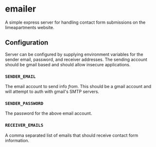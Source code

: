 # emailer

A simple express server for handling contact form submissions on the limeapartments website.

## Configuration

Server can be configured by supplying environment variables for the sender email, password, and receiver addresses. The sending account should be gmail based and should allow insecure applications.

### `SENDER_EMAIL`

The email account to send info _from_. This should be a gmail account and will attempt to auth with gmail's SMTP servers.

### `SENDER_PASSWORD`

The password for the above email account.

### `RECEIVER_EMAILS`

A comma separated list of emails that should receive contact form information.
